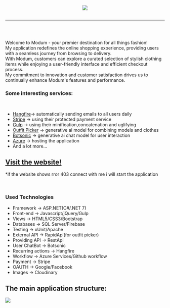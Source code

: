 <center>
    <img src="https://res.cloudinary.com/dzaicqbce/image/upload/v1694344569/modum-transparent2-removebg-preview_s19kzz">
</center>
<br>
<hr>
<br>
<br>
<p>Welcome to Modum - your premier destination for all things fashion!</br>
My application redefines the online shopping experience, providing users with a seamless journey from browsing to delivery. </br>
With Modum, customers can explore a curated selection of stylish clothing items while enjoying a user-friendly interface and efficient checkout process.</br>
My commitment to innovation and customer satisfaction drives us to continually enhance Modum's features and performance. </br>
 </p>

<h3>Some interesting services:</h3></br>
<ul>
    <li><a href="https://www.hangfire.io/" target="_blank">Hangfire</a>-> automatically sending emails to all users daily</li>
    <li><a href="https://stripe.com/" target="_blank">Stripe</a> -> using their protected payment service</li>
    <li><a href="https://gulpjs.com/" target="_blank">Gulp</a> -> using their minification,concatenation and uglifying </li>
    <li><a href="https://www.datatobiz.com/virtual-tryon-platform/" target="_blank">Outfit Picker</a> -> generative ai model for combining models and clothes </li>
    <li><a href="https://writesonic.com/botsonic" target="_blank">Botsonic</a> -> generative ai chat model for user interaction </li>
    <li><a href="https://azure.microsoft.com/" target="_blank">Azure</a> -> hosting the application </li>
    <li>And a lot more...</li>
</ul>

<h2><a href="https://modum.azurewebsites.net/" target="_blank">Visit the website!</a></h2>
<p>*if the website shows rror 403 connect with me i will start the application</p>
<br>
<h3>Used Technologies</h3>
<ul>
    <li>Framework -> ASP.NET(C#/.NET 7)</li>
    <li>Front-end -> Javascript/jQuery/Gulp</li>
    <li>Views -> HTML5/CSS3/Bootstrap</li>
    <li>Databases -> SQL Server/Firebase</li>
    <li>Testing -> xUnit/Apache</li>
    <li>External API -> RapidApi(for outfit picker)</li>
    <li>Providing API -> RestApi</li>
    <li>User ChatBot -> Botsonic</li>
    <li>Recurring actions -> Hangfire</li>
    <li>Workflow -> Azure Services/Github workflow</li>
    <li>Payment -> Stripe</li>
    <li>OAUTH -> Google/Facebook</li>
    <li>Images -> Cloudinary</li>
</ul>

<h2>The main application structure:</h2>
<img src="https://github.com/vasioo/Project-Modum/assets/78680789/adfe4e19-0dc9-4050-802d-917a69e24c3a">


